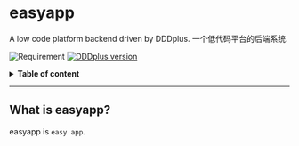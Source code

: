 # easyapp
A low code platform backend driven by DDDplus. 一个低代码平台的后端系统.

![Requirement](https://img.shields.io/badge/JDK-8+-green.svg)
[![DDDplus version](https://img.shields.io/badge/DDDplus-1.0.2--SNAPSHOT-blue)](https://github.com/funkygao/cp-ddd-framework)

<details>
<summary><b>Table of content</b></summary>

## Table of content
   * [What is easyapp](#what-is-easyapp)

</details>

----

## What is easyapp?

easyapp is `easy app`.

